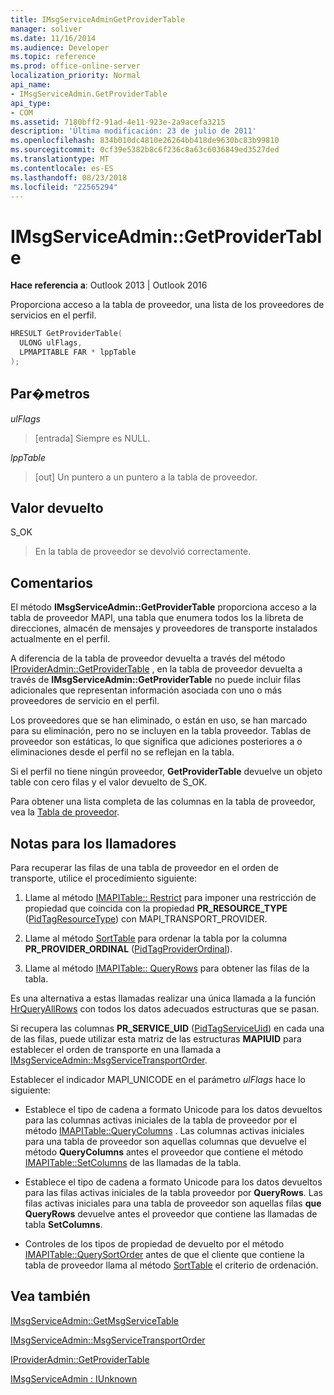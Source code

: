 ```yaml
---
title: IMsgServiceAdminGetProviderTable
manager: soliver
ms.date: 11/16/2014
ms.audience: Developer
ms.topic: reference
ms.prod: office-online-server
localization_priority: Normal
api_name:
- IMsgServiceAdmin.GetProviderTable
api_type:
- COM
ms.assetid: 7180bff2-91ad-4e11-923e-2a9acefa3215
description: 'Última modificación: 23 de julio de 2011'
ms.openlocfilehash: 834b010dc4810e26264bb418de9630bc83b99810
ms.sourcegitcommit: 0cf39e5382b8c6f236c8a63c6036849ed3527ded
ms.translationtype: MT
ms.contentlocale: es-ES
ms.lasthandoff: 08/23/2018
ms.locfileid: "22565294"
---
```

# <a name="imsgserviceadmingetprovidertable"></a>IMsgServiceAdmin::GetProviderTable

  
  
**Hace referencia a**: Outlook 2013 | Outlook 2016 
  
Proporciona acceso a la tabla de proveedor, una lista de los proveedores de servicios en el perfil.
  
```cpp
HRESULT GetProviderTable(
  ULONG ulFlags,
  LPMAPITABLE FAR * lppTable
);
```

## <a name="parameters"></a>Par�metros

 _ulFlags_
  
> [entrada] Siempre es NULL.
    
 _lppTable_
  
> [out] Un puntero a un puntero a la tabla de proveedor.
    
## <a name="return-value"></a>Valor devuelto

S_OK 
  
> En la tabla de proveedor se devolvió correctamente.
    
## <a name="remarks"></a>Comentarios

El método **IMsgServiceAdmin::GetProviderTable** proporciona acceso a la tabla de proveedor MAPI, una tabla que enumera todos los la libreta de direcciones, almacén de mensajes y proveedores de transporte instalados actualmente en el perfil. 
  
A diferencia de la tabla de proveedor devuelta a través del método [IProviderAdmin::GetProviderTable](iprovideradmin-getprovidertable.md) , en la tabla de proveedor devuelta a través de **IMsgServiceAdmin::GetProviderTable** no puede incluir filas adicionales que representan información asociada con uno o más proveedores de servicio en el perfil. 
  
Los proveedores que se han eliminado, o están en uso, se han marcado para su eliminación, pero no se incluyen en la tabla proveedor. Tablas de proveedor son estáticas, lo que significa que adiciones posteriores a o eliminaciones desde el perfil no se reflejan en la tabla. 
  
Si el perfil no tiene ningún proveedor, **GetProviderTable** devuelve un objeto table con cero filas y el valor devuelto de S_OK. 
  
Para obtener una lista completa de las columnas en la tabla de proveedor, vea la [Tabla de proveedor](provider-tables.md). 
  
## <a name="notes-to-callers"></a>Notas para los llamadores

Para recuperar las filas de una tabla de proveedor en el orden de transporte, utilice el procedimiento siguiente:
  
1. Llame al método [IMAPITable:: Restrict](imapitable-restrict.md) para imponer una restricción de propiedad que coincida con la propiedad **PR_RESOURCE_TYPE** ([PidTagResourceType](pidtagresourcetype-canonical-property.md)) con MAPI_TRANSPORT_PROVIDER.
    
2. Llame al método [SortTable](imapitable-sorttable.md) para ordenar la tabla por la columna **PR_PROVIDER_ORDINAL** ([PidTagProviderOrdinal](pidtagproviderordinal-canonical-property.md)). 
    
3. Llame al método [IMAPITable:: QueryRows](imapitable-queryrows.md) para obtener las filas de la tabla. 
    
Es una alternativa a estas llamadas realizar una única llamada a la función [HrQueryAllRows](hrqueryallrows.md) con todos los datos adecuados estructuras que se pasan. 
  
Si recupera las columnas **PR_SERVICE_UID** ([PidTagServiceUid](pidtagserviceuid-canonical-property.md)) en cada una de las filas, puede utilizar esta matriz de las estructuras **MAPIUID** para establecer el orden de transporte en una llamada a [IMsgServiceAdmin::MsgServiceTransportOrder](imsgserviceadmin-msgservicetransportorder.md).
  
Establecer el indicador MAPI_UNICODE en el parámetro _ulFlags_ hace lo siguiente: 
  
- Establece el tipo de cadena a formato Unicode para los datos devueltos para las columnas activas iniciales de la tabla de proveedor por el método [IMAPITable::QueryColumns](imapitable-querycolumns.md) . Las columnas activas iniciales para una tabla de proveedor son aquellas columnas que devuelve el método **QueryColumns** antes el proveedor que contiene el método [IMAPITable::SetColumns](imapitable-setcolumns.md) de las llamadas de la tabla. 
    
- Establece el tipo de cadena a formato Unicode para los datos devueltos para las filas activas iniciales de la tabla proveedor por **QueryRows**. Las filas activas iniciales para una tabla de proveedor son aquellas filas **que QueryRows** devuelve antes el proveedor que contiene las llamadas de tabla **SetColumns**. 
    
- Controles de los tipos de propiedad de devuelto por el método [IMAPITable::QuerySortOrder](imapitable-querysortorder.md) antes de que el cliente que contiene la tabla de proveedor llama al método [SortTable](imapitable-sorttable.md) el criterio de ordenación. 
    
## <a name="see-also"></a>Vea también



[IMsgServiceAdmin::GetMsgServiceTable](imsgserviceadmin-getmsgservicetable.md)
  
[IMsgServiceAdmin::MsgServiceTransportOrder](imsgserviceadmin-msgservicetransportorder.md)
  
[IProviderAdmin::GetProviderTable](iprovideradmin-getprovidertable.md)
  
[IMsgServiceAdmin : IUnknown](imsgserviceadminiunknown.md)

